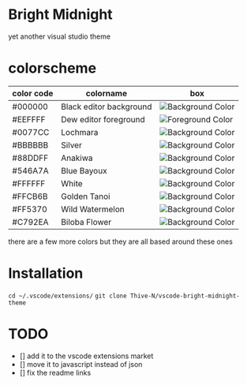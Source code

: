 # Bright Midnight

yet another visual studio theme

# colorscheme

| color code | colorname               | box                                                               |
| ---------- | ----------------------- | ----------------------------------------------------------------- |
| #000000    | Black editor background | ![Background Color](https://via.placeholder.com/25/000000/000000) |
| #EEFFFF    | Dew editor foreground   | ![Foreground Color](https://via.placeholder.com/25/eeffff/eeffff) |
| #0077CC    | Lochmara                | ![Background Color](https://via.placeholder.com/25/0077cc/0077cc) |
| #BBBBBB    | Silver                  | ![Background Color](https://via.placeholder.com/25/bbbbbb/bbbbbb) |
| #88DDFF    | Anakiwa                 | ![Background Color](https://via.placeholder.com/25/88ddff/88ddff) |
| #546A7A    | Blue Bayoux             | ![Background Color](https://via.placeholder.com/25/546a7a/546a7a) |
| #FFFFFF    | White                   | ![Background Color](https://via.placeholder.com/25/ffffff/ffffff) |
| #FFCB6B    | Golden Tanoi            | ![Background Color](https://via.placeholder.com/25/ffcb6b/ffcb6b) |
| #FF5370    | Wild Watermelon         | ![Background Color](https://via.placeholder.com/25/ff5370/ff5370) |
| #C792EA    | Biloba Flower           | ![Background Color](https://via.placeholder.com/25/c792ea/c792ea) |

there are a few more colors but they are all based around these ones

# Installation

`cd ~/.vscode/extensions/`
`git clone Thive-N/vscode-bright-midnight-theme`

# TODO

- [] add it to the vscode extensions market
- [] move it to javascript instead of json
- [] fix the readme links

#
